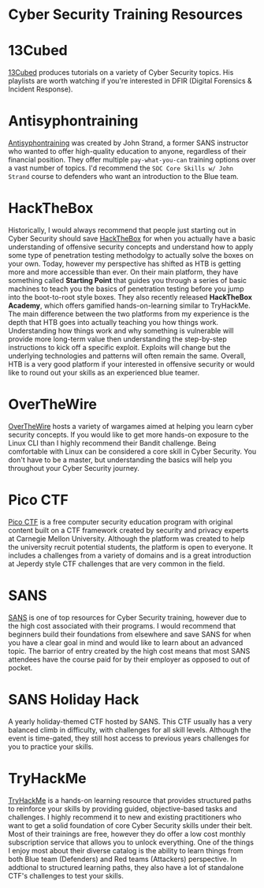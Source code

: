 # Cyber Security Training Resources

# 13Cubed
[13Cubed](https://www.youtube.com/c/13cubed/playlists) produces tutorials on a variety of Cyber Security topics. His playlists are worth watching if you're interested in DFIR (Digital Forensics & Incident Response).

# Antisyphontraining 
[Antisyphontraining](https://www.antisyphontraining.com/course-catalog/) was created by John Strand, a former SANS instructor who wanted to offer high-quality education to anyone, regardless of their financial position. They offer multiple `pay-what-you-can` training options over a vast number of topics. I'd recommend the `SOC Core Skills w/ John Strand` course to defenders who want an introduction to the Blue team. 

# HackTheBox 
Historically, I would always recommend that people just starting out in Cyber Security should save [HackTheBox](https://app.hackthebox.com/) for when you actually have a basic understanding of offensive security concepts and understand how to apply some type of penetration testing methodolgy to actually solve the boxes on your own. Today, however my perspective has shifted as HTB is getting more and more accessible than ever. On their main platform, they have something called **Starting Point** that guides you through a series of basic machines to teach you the basics of penetration testing before you jump into the boot-to-root style boxes. They also recently released **HackTheBox Academy**, which offers gamified hands-on-learning similar to TryHackMe. The main difference between the two platforms from my experience is the depth that HTB goes into actually teaching you how things work. Understanding how things work and why something is vulnerable will provide more long-term value then understanding the step-by-step instructions to kick off a specific exploit. Exploits will change but the underlying technologies and patterns will often remain the same. Overall, HTB is a very good platform if your interested in offensive security or would like to round out your skills as an experienced blue teamer. 

# OverTheWire 
[OverTheWire](https://overthewire.org/wargames/) hosts a variety of wargames aimed at helping you learn cyber security concepts. If you would like to get more hands-on exposure to the Linux CLI than I highly recommend their Bandit challenge. Being comfortable with Linux can be considered a core skill in Cyber Security. You don't have to be a master, but understanding the basics will help you throughout your Cyber Security journey.

# Pico CTF 
[Pico CTF](https://www.picoctf.org/) is a free computer security education program with original content built on a CTF framework created by security and privacy experts at Carnegie Mellon University. Although the platform was created to help the university recruit potential students, the platform is open to everyone. It includes a challenges from a variety of domains and is a great introduction at Jeperdy style CTF challenges that are very common in the field. 

# SANS 
[SANS](https://www.sans.org/) is one of top resources for Cyber Security training, however due to the high cost associated with their programs. I would recommend that beginners build their foundations from elsewhere and save SANS for when you have a clear goal in mind and would like to learn about an advanced topic. The barrior of entry created by the high cost means that most SANS attendees have the course paid for by their employer as opposed to out of pocket. 

# SANS Holiday Hack 
A yearly holiday-themed CTF hosted by SANS. This CTF usually has a very balanced climb in difficulty, with challenges for all skill levels. Although the event is time-gated, they still host access to previous years challenges for you to practice your skills. 

# TryHackMe
[TryHackMe](https://tryhackme.com/) is a hands-on learning resource that provides structured paths to reinforce your skills by providing guided, objective-based tasks and challenges. I highly recommend it to new and existing practitioners who want to get a solid foundation of core Cyber Security skills under their belt. Most of their trainings are free, however they do offer a low cost monthly subscription service that allows you to unlock everything. One of the things I enjoy most about their diverse catalog is the ability to learn things from both Blue team (Defenders) and Red teams (Attackers) perspective. In addtional to structured learning paths, they also have a lot of standalone CTF's challenges to test your skills. 

